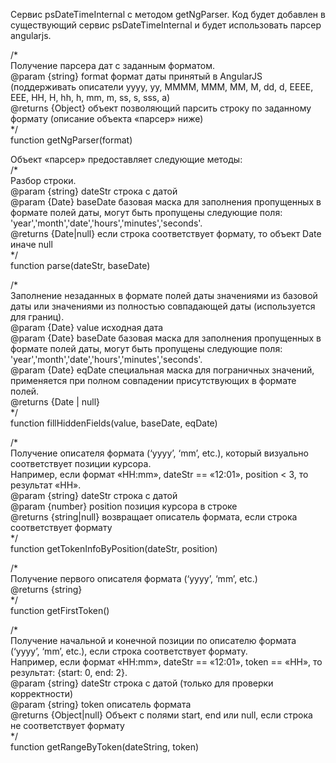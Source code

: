 
Сервис psDateTimeInternal с методом getNgParser. Код будет добавлен в существующий сервис psDateTimeInternal и будет использовать парсер angularjs.
 
/*  
  Получение парсера дат с заданным форматом.  
  @param {string} format формат даты принятый в AngularJS (поддерживать описатели yyyy, yy, MMMM, MMM, MM, M, dd, d, EEEE, EEE, HH, H, hh, h, mm, m, ss, s, sss, a)  
 @returns {Object} объект позволяющий парсить строку по заданному формату (описание объекта «парсер» ниже)  
*/  
function getNgParser(format)  

Объект «парсер» предоставляет следующие методы:  
/*  
 Разбор строки.  
 @param {string} dateStr строка с датой  
 @param {Date} baseDate базовая маска для заполнения пропущенных в формате полей даты, могут быть пропущены следующие поля:  'year','month','date','hours','minutes','seconds'.  
 @returns {Date|null} если строка соответствует формату, то объект Date иначе null  
*/  
function parse(dateStr, baseDate)  

/*  
Заполнение незаданных в формате полей даты значениями из базовой даты или значениями из полностью совпадающей даты (используется для границ).  
@param {Date} value исходная дата  
@param {Date} baseDate базовая маска для заполнения пропущенных в формате полей даты, могут быть пропущены следующие поля:  'year','month','date','hours','minutes','seconds'.  
@param {Date} eqDate специальная маска для пограничных значений, применяется при полном совпадении присутствующих в формате полей.  
@returns {Date | null}  
*/  
function fillHiddenFields(value, baseDate, eqDate)  

/*  
Получение описателя формата (‘yyyy’, ‘mm’, etc.), который визуально соответствует позиции курсора.  
Например, если формат «HH:mm», dateStr == «12:01», position < 3, то результат «HH».  
@param {string} dateStr строка с датой  
@param {number} position позиция курсора в строке  
@returns {string|null} возвращает описатель формата, если строка соответствует формату  
*/  
function getTokenInfoByPosition(dateStr, position)  

/*  
Получение первого описателя формата (‘yyyy’, ‘mm’, etc.)  
@returns {string}  
*/  
function getFirstToken()  

/*  
Получение начальной и конечной позиции по описателю формата (‘yyyy’, ‘mm’, etc.), если строка соответствует формату.  
Например, если формат «HH:mm», dateStr == «12:01», token  == «HH», то результат: {start: 0, end: 2}.  
@param {string} dateStr строка с датой (только для проверки корректности)  
@param {string} token описатель формата  
@returns {Object|null}  Объект с полями start, end или null, если строка не соответствует формату  
*/  
function getRangeByToken(dateString, token)  
